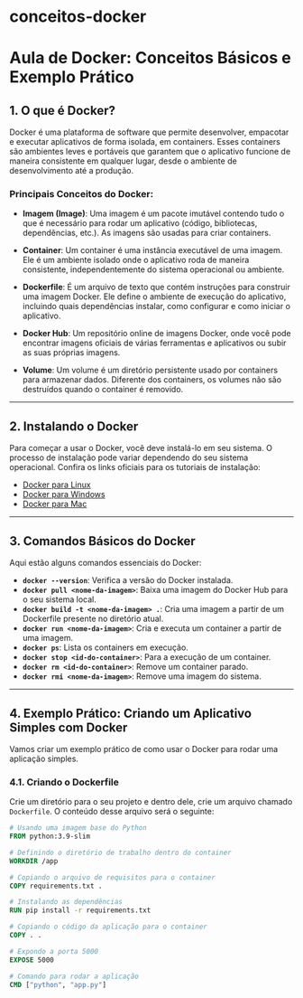 # conceitos-docker

# Aula de Docker: Conceitos Básicos e Exemplo Prático

## 1. O que é Docker?

Docker é uma plataforma de software que permite desenvolver, empacotar e executar aplicativos de forma isolada, em containers. Esses containers são ambientes leves e portáveis que garantem que o aplicativo funcione de maneira consistente em qualquer lugar, desde o ambiente de desenvolvimento até a produção.

### Principais Conceitos do Docker:

- **Imagem (Image)**: Uma imagem é um pacote imutável contendo tudo o que é necessário para rodar um aplicativo (código, bibliotecas, dependências, etc.). As imagens são usadas para criar containers.

- **Container**: Um container é uma instância executável de uma imagem. Ele é um ambiente isolado onde o aplicativo roda de maneira consistente, independentemente do sistema operacional ou ambiente.

- **Dockerfile**: É um arquivo de texto que contém instruções para construir uma imagem Docker. Ele define o ambiente de execução do aplicativo, incluindo quais dependências instalar, como configurar e como iniciar o aplicativo.

- **Docker Hub**: Um repositório online de imagens Docker, onde você pode encontrar imagens oficiais de várias ferramentas e aplicativos ou subir as suas próprias imagens.

- **Volume**: Um volume é um diretório persistente usado por containers para armazenar dados. Diferente dos containers, os volumes não são destruídos quando o container é removido.

---

## 2. Instalando o Docker

Para começar a usar o Docker, você deve instalá-lo em seu sistema. O processo de instalação pode variar dependendo do seu sistema operacional. Confira os links oficiais para os tutoriais de instalação:

- [Docker para Linux](https://docs.docker.com/engine/install/)
- [Docker para Windows](https://docs.docker.com/desktop/install/windows-install/)
- [Docker para Mac](https://docs.docker.com/desktop/install/mac-install/)

---

## 3. Comandos Básicos do Docker

Aqui estão alguns comandos essenciais do Docker:

- **`docker --version`**: Verifica a versão do Docker instalada.
- **`docker pull <nome-da-imagem>`**: Baixa uma imagem do Docker Hub para o seu sistema local.
- **`docker build -t <nome-da-imagem> .`**: Cria uma imagem a partir de um Dockerfile presente no diretório atual.
- **`docker run <nome-da-imagem>`**: Cria e executa um container a partir de uma imagem.
- **`docker ps`**: Lista os containers em execução.
- **`docker stop <id-do-container>`**: Para a execução de um container.
- **`docker rm <id-do-container>`**: Remove um container parado.
- **`docker rmi <nome-da-imagem>`**: Remove uma imagem do sistema.

---

## 4. Exemplo Prático: Criando um Aplicativo Simples com Docker

Vamos criar um exemplo prático de como usar o Docker para rodar uma aplicação simples.

### 4.1. Criando o Dockerfile

Crie um diretório para o seu projeto e dentro dele, crie um arquivo chamado `Dockerfile`. O conteúdo desse arquivo será o seguinte:

```Dockerfile
# Usando uma imagem base do Python
FROM python:3.9-slim

# Definindo o diretório de trabalho dentro do container
WORKDIR /app

# Copiando o arquivo de requisitos para o container
COPY requirements.txt .

# Instalando as dependências
RUN pip install -r requirements.txt

# Copiando o código da aplicação para o container
COPY . .

# Expondo a porta 5000
EXPOSE 5000

# Comando para rodar a aplicação
CMD ["python", "app.py"]
